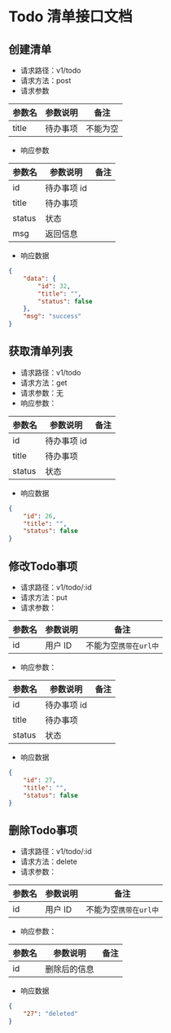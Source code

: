 # Todo 清单接口文档

## 创建清单

- 请求路径：v1/todo
- 请求方法：post
- 请求参数

| 参数名   | 参数说明 | 备注     |
| -------- | -------- | -------- |
| title | 待办事项   | 不能为空 |

- 响应参数

| 参数名   | 参数说明    | 备注 |
|--------|-----------|------|
| id     | 待办事项 id |      |
| title  | 待办事项    |      |
| status | 状态       |      |
| msg    | 返回信息    |      |

- 响应数据

```json
{
    "data": {
        "id": 32,
        "title": "",
        "status": false
    },
    "msg": "success"
}
```

## 获取清单列表

- 请求路径：v1/todo
- 请求方法：get
- 请求参数：无
- 响应参数：

| 参数名   | 参数说明    | 备注 |
|--------|-----------|------|
| id     | 待办事项 id |      |
| title  | 待办事项    |      |
| status | 状态       |      |

- 响应数据

```json
{
    "id": 26,
    "title": "",
    "status": false
}
```

## 修改Todo事项

- 请求路径：v1/todo/:id
- 请求方法：put
- 请求参数：

| 参数名 | 参数说明 | 备注                  |
|--------|---------|-------------------|
| id     | 用户 ID  | 不能为空`携带在url中` |

- 响应参数：

| 参数名   | 参数说明    | 备注 |
|--------|-----------|------|
| id     | 待办事项 id |      |
| title  | 待办事项    |      |
| status | 状态       |      |

- 响应数据

```json
{
    "id": 27,
    "title": "", 
    "status": false
}
```

## 删除Todo事项

- 请求路径：v1/todo/:id
- 请求方法：delete
- 请求参数：

| 参数名 | 参数说明 | 备注                  |
|--------|---------|-------------------|
| id     | 用户 ID  | 不能为空`携带在url中` |

- 响应参数：

| 参数名 | 参数说明     | 备注 |
|--------|--------------|------|
| id     | 删除后的信息 |      |

- 响应数据


```json
{
    "27": "deleted"
}
```
